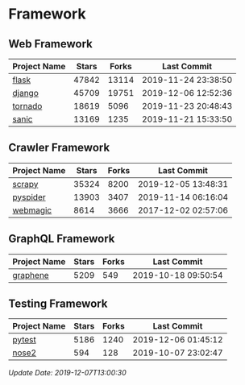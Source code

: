 # Framework

## Web Framework

| Project Name | Stars | Forks | Last Commit |
| ------------ | ----- | ----- | ----------- |
| [flask](https://github.com/pallets/flask) | 47842 | 13114 | 2019-11-24 23:38:50 |
| [django](https://github.com/django/django) | 45709 | 19751 | 2019-12-06 12:52:36 |
| [tornado](https://github.com/tornadoweb/tornado) | 18619 | 5096 | 2019-11-23 20:48:43 |
| [sanic](https://github.com/huge-success/sanic) | 13169 | 1235 | 2019-11-21 15:33:50 |

## Crawler Framework

| Project Name | Stars | Forks | Last Commit |
| ------------ | ----- | ----- | ----------- |
| [scrapy](https://github.com/scrapy/scrapy) | 35324 | 8200 | 2019-12-05 13:48:31 |
| [pyspider](https://github.com/binux/pyspider) | 13903 | 3407 | 2019-11-14 06:16:04 |
| [webmagic](https://github.com/code4craft/webmagic) | 8614 | 3666 | 2017-12-02 02:57:06 |

## GraphQL Framework

| Project Name | Stars | Forks | Last Commit |
| ------------ | ----- | ----- | ----------- |
| [graphene](https://github.com/graphql-python/graphene) | 5209 | 549 | 2019-10-18 09:50:54 |

## Testing Framework

| Project Name | Stars | Forks | Last Commit |
| ------------ | ----- | ----- | ----------- |
| [pytest](https://github.com/pytest-dev/pytest) | 5186 | 1240 | 2019-12-06 01:45:12 |
| [nose2](https://github.com/nose-devs/nose2) | 594 | 128 | 2019-10-07 23:02:47 |

*Update Date: 2019-12-07T13:00:30*